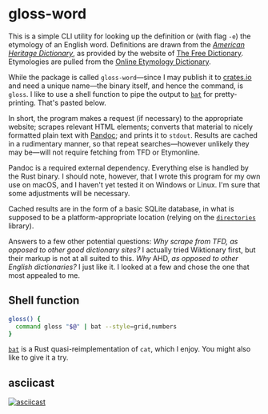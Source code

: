 # gloss-word

This is a simple CLI utility for looking up the definition or (with flag `-e`)
the etymology of an English word. Definitions are drawn from the
[_American Heritage Dictionary_](https://en.wikipedia.org/wiki/The_American_Heritage_Dictionary_of_the_English_Language),
as provided by the website of
[The Free Dictionary](https://www.thefreedictionary.com/). Etymologies are
pulled from the [Online Etymology Dictionary](https://www.etymonline.com/).

While the package is called `gloss-word`—since I may publish it to
[crates.io](https://crates.io/) and need a unique name—the binary itself, and
hence the command, is `gloss`. I like to use a shell function to pipe the output
to [`bat`](https://github.com/sharkdp/bat) for pretty-printing. That's pasted
below.

In short, the program makes a request (if necessary) to the appropriate website;
scrapes relevant HTML elements; converts that material to nicely formatted plain
text with [Pandoc](https://github.com/jgm/pandoc); and prints it to `stdout`.
Results are cached in a rudimentary manner, so that repeat searches—however
unlikely they may be—will not require fetching from TFD or Etymonline.

Pandoc is a required external dependency. Everything else is handled by the Rust
binary. I should note, however, that I wrote this program for my own use on
macOS, and I haven't yet tested it on Windows or Linux. I'm sure that some
adjustments will be necessary.

Cached results are in the form of a basic SQLite database, in what is supposed
to be a platform-appropriate location (relying on the
[`directories`](https://github.com/dirs-dev/directories-rs) library).

Answers to a few other potential questions: _Why scrape from TFD, as opposed to
other good dictionary sites?_ I actually tried Wiktionary first, but their
markup is not at all suited to this. _Why_ AHD, _as opposed to other English
dictionaries?_ I just like it. I looked at a few and chose the one that most
appealed to me.

## Shell function

```sh
gloss() {
  command gloss "$@" | bat --style=grid,numbers
}
```

[`bat`](https://github.com/sharkdp/bat) is a Rust quasi-reimplementation of
`cat`, which I enjoy. You might also like to give it a try.

## asciicast

[![asciicast](https://asciinema.org/a/Ir3YZLmzEZxuFxZTzsnjeCjZ1.svg)](https://asciinema.org/a/Ir3YZLmzEZxuFxZTzsnjeCjZ1)
